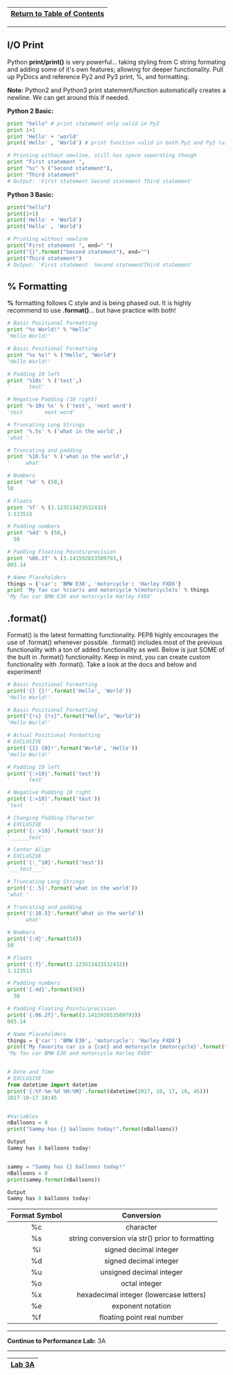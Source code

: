 |[Return to Table of Contents](/00-Table-of-Contents.md)|
|---|

---

## I/O Print

Python **print/print\(\)** is very powerful... taking styling from C string formating and adding some of it's own features; allowing for deeper functionality. Pull up PyDocs and reference Py2 and Py3 print, %, and formatting.

**Note:** Python2 and Python3 print statement/function automatically creates a newline. We can get around this if needed.

**Python 2 Basic:**

```python
print "hello" # print statement only valid in Py2
print 1+1
print 'Hello' + 'world'
print('Hello' , 'World') # print function valid in both Py2 and Py3 (use this)

# Printing without newline, still has space seperating though
print "First statement ",
print "%s" % ("Second statement"),
print "Third statement"
# Output: 'First statement Second statement Third statement'
```

**Python 3 Basic:**

```python
print("hello")
print(1+1)
print('Hello' + 'World')
print('Hello' , 'World')

# Printing without newline
print("First statement ", end=" ")
print("{}".format("Second statement"), end="")
print("Third statement")
# Output: 'First statement  Second statementThird statement'
```

## % Formatting

**%** formatting follows C style and is being phased out. It is highly recommend to use **.format\(\)**… but have practice with both!

```python
​# Basic Positional Formatting
print "%s World!" % "Hello"
'Hello World!'

# Basic Positional Formatting
print "%s %s!" % ("Hello", "World")
'Hello World!'

# Padding 10 left
print '%10s' % ('test',)
'      test'

# Negative Padding (10 right)
print '%-10s %s' % ('test', 'next word')
'test       next word'

# Truncating Long Strings
print '%.5s' % ('what in the world',)
'what '

# Truncating and padding
print '%10.5s' % ('what in the world',)
'     what'

# Numbers
print '%d' % (50,)
50

# Floats
print '%f' % (3.123513423532432)
3.123513

# Padding numbers
print '%4d' % (50,)
  50

# Padding Floating Points/precision
print '%06.2f' % (3.141592653589793,)
003.14

# Name Placeholders
things = {'car': 'BMW E30', 'motorcycle': 'Harley FXDX'}
print 'My fav car %(car)s and motorcycle %(motorcycle)s' % things
'My fav car BMW E30 and motorcycle Harley FXDX'
```

## .format\(\)

Format\(\) is the latest formatting functionality. PEP8 highly encourages the use of .format\(\) whenever possible. .format\(\) includes most of the previous functionality with a ton of added functionality as well. Below is just SOME of the built in .format\(\) functionality. Keep in mind, you can create custom functionality with .format\(\). Take a look at the docs and below and experiment!

```python
​# Basic Positional Formatting
print('{} {}!'.format('Hello', 'World'))
'Hello World!'

# Basic Positional Formatting
print("{!s} {!s}".format("Hello", "World"))
'Hello World!'

# Actual Positional Formatting
# EXCLUSIVE
print('{1} {0}!'.format('World', 'Hello'))
'Hello World!'

# Padding 10 left
print('{:>10}'.format('test'))
'      test'

# Negative Padding 10 right
print('{:<10}'.format('test'))
'test      '

# Changing Padding Character
# EXCLUSIVE
print('{:_>10}'.format('test'))
'______test'

# Center Align
# EXCLUSIVE
print('{:_^10}'.format('test'))
'___test___'

# Truncating Long Strings
print('{:.5}'.format('what in the world'))
'what '

# Truncating and padding
print('{:10.5}'.format('what in the world'))
'     what'

# Numbers
print('{:d}'.format(50))
50

# Floats
print('{:f}'.format(3.123513423532432))
3.123513

# Padding numbers
print('{:4d}'.format(50))
  50

# Padding Floating Points/precision
print('{:06.2f}'.format(3.141592653589793))
003.14

# Name Placeholders
things = {'car': 'BMW E30', 'motorcycle': 'Harley FXDX'}
print('My favorite car is a {car} and motorcycle {motorcycle}'.format(**things))
'My fav car BMW E30 and motorcycle Harley FXDX'


# Date and Time
# EXCLUSIVE
from datetime import datetime
print('{:%Y-%m-%d %H:%M}'.format(datetime(2017, 10, 17, 10, 45)))
2017-10-17 10:45


#Variables
nBalloons = 8
print("Sammy has {} balloons today!".format(nBalloons))

Output
Sammy has 8 balloons today!


sammy = "Sammy has {} balloons today!"
nBalloons = 8
print(sammy.format(nBalloons))

Output
Sammy has 8 balloons today!
```

| Format Symbol | Conversion |
| :---: | :---: |
| %c | character |
| %s | string conversion via str\(\) prior to formatting |
| %i | signed decimal integer |
| %d | signed decimal integer |
| %u | unsigned decimal integer |
| %o | octal integer |
| %x | hexadecimal integer \(lowercase letters\) |
| %e | exponent notation |
| %f | floating point real number |  

---

**Continue to Performance Lab:** 3A  

---

|[Lab 3A](/03_Flow_Control/lab3a.md)|
|---|


